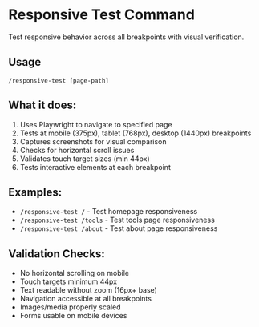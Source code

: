 # Responsive Test Command

Test responsive behavior across all breakpoints with visual verification.

## Usage

`/responsive-test [page-path]`

## What it does:

1. Uses Playwright to navigate to specified page
2. Tests at mobile (375px), tablet (768px), desktop (1440px) breakpoints
3. Captures screenshots for visual comparison
4. Checks for horizontal scroll issues
5. Validates touch target sizes (min 44px)
6. Tests interactive elements at each breakpoint

## Examples:

- `/responsive-test /` - Test homepage responsiveness
- `/responsive-test /tools` - Test tools page responsiveness
- `/responsive-test /about` - Test about page responsiveness

## Validation Checks:

- No horizontal scrolling on mobile
- Touch targets minimum 44px
- Text readable without zoom (16px+ base)
- Navigation accessible at all breakpoints
- Images/media properly scaled
- Forms usable on mobile devices
